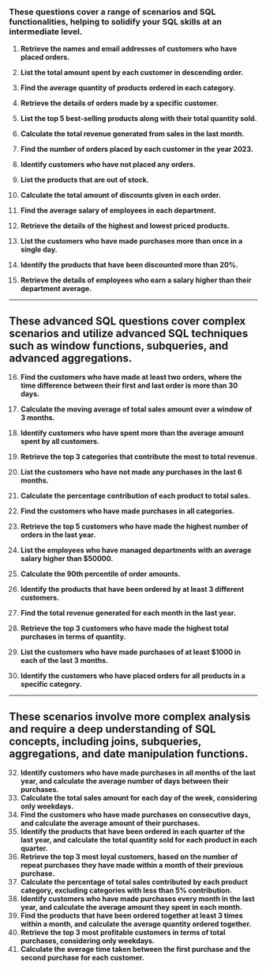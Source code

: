### These questions cover a range of scenarios and SQL functionalities, helping to solidify your SQL skills at an intermediate level.

1. **Retrieve the names and email addresses of customers who have placed orders.**

2. **List the total amount spent by each customer in descending order.**
   
3. **Find the average quantity of products ordered in each category.**

4. **Retrieve the details of orders made by a specific customer.**
  
5. **List the top 5 best-selling products along with their total quantity sold.**

6. **Calculate the total revenue generated from sales in the last month.**

7. **Find the number of orders placed by each customer in the year 2023.**

8. **Identify customers who have not placed any orders.**
  
9. **List the products that are out of stock.**
 
10. **Calculate the total amount of discounts given in each order.**

11. **Find the average salary of employees in each department.**  

12. **Retrieve the details of the highest and lowest priced products.**
   
13. **List the customers who have made purchases more than once in a single day.**
    
14. **Identify the products that have been discounted more than 20%.**
   
15. **Retrieve the details of employees who earn a salary higher than their department average.**

----
These advanced SQL questions cover complex scenarios and utilize advanced SQL techniques such as window functions, subqueries, and advanced aggregations.
----

16. **Find the customers who have made at least two orders, where the time difference between their first and last order is more than 30 days.**

17. **Calculate the moving average of total sales amount over a window of 3 months.**
    
18. **Identify customers who have spent more than the average amount spent by all customers.**
    
20. **Retrieve the top 3 categories that contribute the most to total revenue.**

21. **List the customers who have not made any purchases in the last 6 months.**
  
22. **Calculate the percentage contribution of each product to total sales.**

23. **Find the customers who have made purchases in all categories.**

24. **Retrieve the top 5 customers who have made the highest number of orders in the last year.**

25. **List the employees who have managed departments with an average salary higher than $50000.**

26. **Calculate the 90th percentile of order amounts.**

27. **Identify the products that have been ordered by at least 3 different customers.**

28. **Find the total revenue generated for each month in the last year.**

29. **Retrieve the top 3 customers who have made the highest total purchases in terms of quantity.**

30. **List the customers who have made purchases of at least $1000 in each of the last 3 months.**

31. **Identify the customers who have placed orders for all products in a specific category.**

----
These scenarios involve more complex analysis and require a deep understanding of SQL concepts, including joins, subqueries, aggregations, and date manipulation functions.
----

32. **Identify customers who have made purchases in all months of the last year, and calculate the average number of days between their purchases.**
33. **Calculate the total sales amount for each day of the week, considering only weekdays.**
34. **Find the customers who have made purchases on consecutive days, and calculate the average amount of their purchases.**
35. **Identify the products that have been ordered in each quarter of the last year, and calculate the total quantity sold for each product in each quarter.**
36. **Retrieve the top 3 most loyal customers, based on the number of repeat purchases they have made within a month of their previous purchase.** 
37. **Calculate the percentage of total sales contributed by each product category, excluding categories with less than 5% contribution.**
38. **Identify customers who have made purchases every month in the last year, and calculate the average amount they spent in each month.**
39. **Find the products that have been ordered together at least 3 times within a month, and calculate the average quantity ordered together.**
40. **Retrieve the top 3 most profitable customers in terms of total purchases, considering only weekdays.** 
41. **Calculate the average time taken between the first purchase and the second purchase for each customer.**

